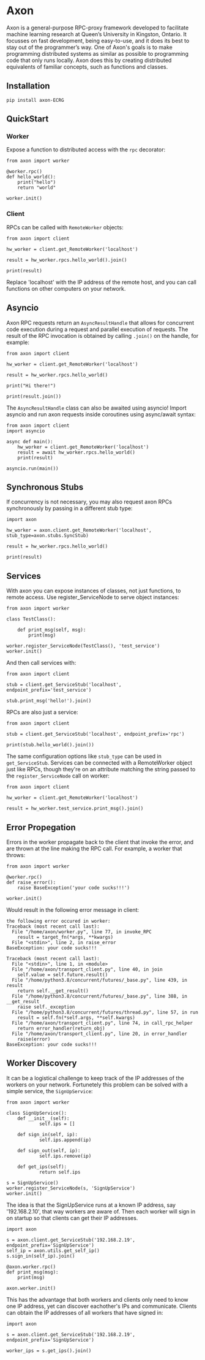 # Axon

Axon is a general-purpose RPC-proxy framework developed to facilitate machine learning research at Queen’s University in Kingston, Ontario. It focusses on fast development, being easy-to-use, and it does its best to stay out of the programmer’s way. One of Axon's goals is to make programming distributed systems as similar as possible to programming code that only runs locally. Axon does this by creating distributed equivalents of familiar concepts, such as functions and classes.

## Installation

`pip install axon-ECRG`

## QuickStart

### Worker

Expose a function to distributed access with the `rpc` decorator:

```
from axon import worker

@worker.rpc()
def hello_world():
	print("hello")
	return "world"

worker.init()
```

### Client

RPCs can be called with `RemoteWorker` objects:

```
from axon import client

hw_worker = client.get_RemoteWorker('localhost')

result = hw_worker.rpcs.hello_world().join()

print(result)
```

Replace 'localhost' with the IP address of the remote host, and you can call functions on other computers on your network.

## Asyncio

Axon RPC requests return an `AsyncResultHandle` that allows for concurrent code execution during a request and parallel execution of requests. The result of the RPC invocation is obtained by calling `.join()` on the handle, for example:

```
from axon import client

hw_worker = client.get_RemoteWorker('localhost')

result = hw_worker.rpcs.hello_world()

print("Hi there!")

print(result.join())
```

The `AsyncResultHandle` class can also be awaited using asyncio! Import asyncio and run axon requests inside coroutines using async/await syntax:

```
from axon import client
import asyncio

async def main():
	hw_worker = client.get_RemoteWorker('localhost')
	result = await hw_worker.rpcs.hello_world()
	print(result)

asyncio.run(main())
```

## Synchronous Stubs

If concurrency is not necessary, you may also request axon RPCs synchronously by passing in a different stub type:

```
import axon

hw_worker = axon.client.get_RemoteWorker('localhost', stub_type=axon.stubs.SyncStub)

result = hw_worker.rpcs.hello_world()

print(result)
```

## Services

With axon you can expose instances of classes, not just functions, to remote access. Use register_ServiceNode to serve object instances:

```
from axon import worker

class TestClass():

	def print_msg(self, msg):
		print(msg)

worker.register_ServiceNode(TestClass(), 'test_service')
worker.init()
```

And then call services with:

```
from axon import client

stub = client.get_ServiceStub('localhost', endpoint_prefix='test_service')

stub.print_msg('hello!').join()
```

RPCs are also just a service:

```
from axon import client

stub = client.get_ServiceStub('localhost', endpoint_prefix='rpc')

print(stub.hello_world().join())
```

The same configuration options like `stub_type` can be used in `get_ServiceStub`. Services can be connected with a RemoteWorker object just like RPCs, though they're on an attribute matching the string passed to the `register_ServiceNode` call on worker:

```
from axon import client

hw_worker = client.get_RemoteWorker('localhost')

result = hw_worker.test_service.print_msg().join()
```

## Error Propegation

Errors in the worker propagate back to the client that invoke the error, and are thrown at the line making the RPC call. For example, a worker that throws:

```
from axon import worker

@worker.rpc()
def raise_error():
	raise BaseException('your code sucks!!!')

worker.init()
```

Would result in the following error message in client:

```
the following error occured in worker:
Traceback (most recent call last):
  File "/home/axon/worker.py", line 77, in invoke_RPC
    result = target_fn(*args, **kwargs)
  File "<stdin>", line 2, in raise_error
BaseException: your code sucks!!!

Traceback (most recent call last):
  File "<stdin>", line 1, in <module>
  File "/home/axon/transport_client.py", line 40, in join
    self.value = self.future.result()
  File "/home/python3.8/concurrent/futures/_base.py", line 439, in result
    return self.__get_result()
  File "/home/python3.8/concurrent/futures/_base.py", line 388, in __get_result
    raise self._exception
  File "/home/python3.8/concurrent/futures/thread.py", line 57, in run
    result = self.fn(*self.args, **self.kwargs)
  File "/home/axon/transport_client.py", line 74, in call_rpc_helper
    return error_handler(return_obj)
  File "/home/axon/transport_client.py", line 20, in error_handler
    raise(error)
BaseException: your code sucks!!!
```

## Worker Discovery

It can be a logistical challenge to keep track of the IP addresses of the workers on your network. Fortunetely this problem can be solved with a simple service, the `SignUpService`:

```
from axon import worker

class SignUpService():
    def __init__(self):
            self.ips = []

    def sign_in(self, ip):
            self.ips.append(ip)

    def sign_out(self, ip):
            self.ips.remove(ip)

    def get_ips(self):
            return self.ips

s = SignUpService()
worker.register_ServiceNode(s, 'SignUpService')
worker.init()
```

The idea is that the SignUpService runs at a known IP address, say '192.168.2.10', that way workers are aware of. Then each worker will sign in on startup so that clients can get their IP addresses. 

```
import axon

s = axon.client.get_ServiceStub('192.168.2.19', endpoint_prefix='SignUpService')
self_ip = axon.utils.get_self_ip()
s.sign_in(self_ip).join()

@axon.worker.rpc()
def print_msg(msg):
	print(msg)

axon.worker.init()
```

This has the advantage that both workers and clients only need to know one IP address, yet can discover eachother's IPs and communicate. Clients can obtain the IP addresses of all workers that have signed in:

```
import axon

s = axon.client.get_ServiceStub('192.168.2.19', endpoint_prefix='SignUpService')

worker_ips = s.get_ips().join()
```